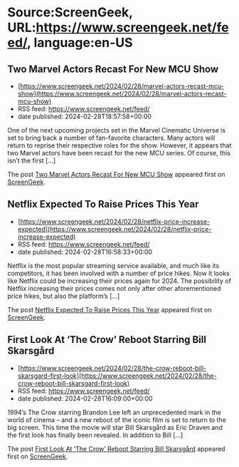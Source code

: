 # Source:ScreenGeek, URL:https://www.screengeek.net/feed/, language:en-US

## Two Marvel Actors Recast For New MCU Show
 - [https://www.screengeek.net/2024/02/28/marvel-actors-recast-mcu-show](https://www.screengeek.net/2024/02/28/marvel-actors-recast-mcu-show)
 - RSS feed: https://www.screengeek.net/feed/
 - date published: 2024-02-28T18:57:58+00:00

<p>One of the next upcoming projects set in the Marvel Cinematic Universe is set to bring back a number of fan-favorite characters. Many actors will return to reprise their respective roles for the show. However, it appears that two Marvel actors have been recast for the new MCU series. Of course, this isn&#8217;t the first [...]</p>
<p>The post <a href="https://www.screengeek.net/2024/02/28/marvel-actors-recast-mcu-show/">Two Marvel Actors Recast For New MCU Show</a> appeared first on <a href="https://www.screengeek.net">ScreenGeek</a>.</p>

## Netflix Expected To Raise Prices This Year
 - [https://www.screengeek.net/2024/02/28/netflix-price-increase-expected](https://www.screengeek.net/2024/02/28/netflix-price-increase-expected)
 - RSS feed: https://www.screengeek.net/feed/
 - date published: 2024-02-28T16:58:33+00:00

<p>Netflix is the most popular streaming service available, and much like its competitors, it has been involved with a number of price hikes. Now it looks like Netflix could be increasing their prices again for 2024. The possibility of Netflix increasing their prices comes not only after other aforementioned price hikes, but also the platform&#8217;s [...]</p>
<p>The post <a href="https://www.screengeek.net/2024/02/28/netflix-price-increase-expected/">Netflix Expected To Raise Prices This Year</a> appeared first on <a href="https://www.screengeek.net">ScreenGeek</a>.</p>

## First Look At ‘The Crow’ Reboot Starring Bill Skarsgård
 - [https://www.screengeek.net/2024/02/28/the-crow-reboot-bill-skarsgard-first-look](https://www.screengeek.net/2024/02/28/the-crow-reboot-bill-skarsgard-first-look)
 - RSS feed: https://www.screengeek.net/feed/
 - date published: 2024-02-28T16:09:00+00:00

<p>1994&#8217;s The Crow starring Brandon Lee left an unprecedented mark in the world of cinema &#8211; and a new reboot of the iconic film is set to return to the big screen. This time the movie will star Bill Skarsgård as Eric Draven and the first look has finally been revealed. In addition to Bill [...]</p>
<p>The post <a href="https://www.screengeek.net/2024/02/28/the-crow-reboot-bill-skarsgard-first-look/">First Look At &#8216;The Crow&#8217; Reboot Starring Bill Skarsgård</a> appeared first on <a href="https://www.screengeek.net">ScreenGeek</a>.</p>

